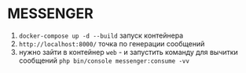 # MESSENGER

1. `docker-compose up -d --build` запуск контейнера
2. `http://localhost:8000/` точка по генерации сообщений
3. нужно зайти в контейнер `web` - и запустить команду для вычитки сообщений `php bin/console messenger:consume -vv`
